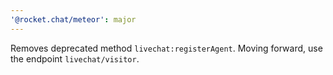```yaml
---
'@rocket.chat/meteor': major
---
```


Removes deprecated method `livechat:registerAgent`. Moving forward, use the endpoint `livechat/visitor`.
